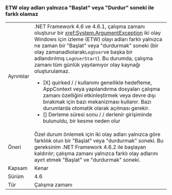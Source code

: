 ### <a name="etw-event-names-cannot-differ-only-by-a-start-or-stop-suffix"></a>ETW olay adları yalnızca "Başlat" veya "Durdur" soneki ile farklı olamaz

|   |   |
|---|---|
|Ayrıntılar|.NET Framework 4.6 ve 4.6.1, çalışma zamanı oluşturur bir <xref:System.ArgumentException> iki olay Windows için izleme (ETW) olayı adları farklı yalnızca ne zaman bir &quot;Başlat&quot; veya &quot;durdurmak&quot; soneki (bir olay zamanadlıolarak<code>LogUser</code>ve başka bir adlandırılmış <code>LogUserStart</code>). Bu durumda, çalışma zamanı tüm günlük yayılamıyor olay kaynağı oluşturulamaz.<ul><li>[X] quirked / / kullanımı genellikle hedefleme, AppContext veya yapılandırma dosyaları çalışma zamanı özelliğini etkinleştirmek veya devre dışı bırakmak için bazı mekanizması kullanır. Bazı durumlarda otomatik olarak açılması gerekir.</li><li>[] Derleme süresi sonu / / derlenir girişiminde bulunuldu, bir kesme neden olur</li></ul>|
|Öneri|Özel durum önlemek için iki olay adları yalnızca göre farklılık olun bir &quot;Başlat&quot; veya &quot;durdurmak&quot; soneki. Bu gereksinim .NET Framework 4.6.2 ile başlayan kaldırılır; çalışma zamanı yalnızca farklı olay adlarını ayırt etmek &quot;Başlat&quot; ve &quot;durdurmak&quot; soneki.|
|Kapsam|Kenar|
|Sürüm|4.6|
|Tür|Çalışma zamanı|

